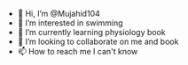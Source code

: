 - 👋 Hi, I’m @Mujahid104
- 👀 I’m interested in swimming 
- 🌱 I’m currently learning physiology book
- 💞️ I’m looking to collaborate on me and book
- 📫 How to reach me I can't know

<!---
Mujahid104/Mujahid104 is a ✨ special ✨ repository because its `README.md` (this file) appears on your GitHub profile.
You can click the Preview link to take a look at your changes.
--->
